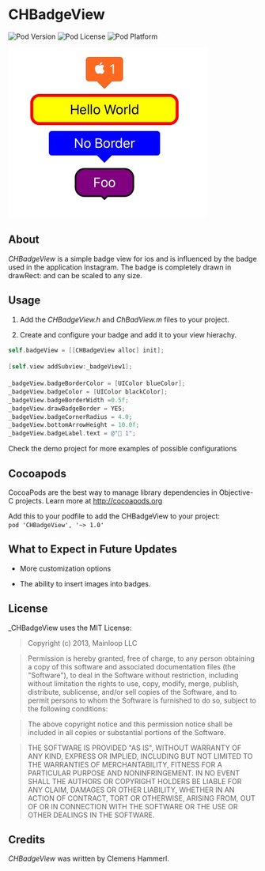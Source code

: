 CHBadgeView
=================

![Pod Version](https://img.shields.io/cocoapods/v/CHBadgeView.svg?style=flat)
![Pod License](https://img.shields.io/cocoapods/l/CHBadgeView.svg?style=flat)
![Pod Platform](https://img.shields.io/cocoapods/p/CHBadgeView.svg?style=flat)

![Alt text](/badge.jpeg "Screenshot")

About
---------
_CHBadgeView_ is a simple badge view for ios and is influenced by the badge used in the application Instagram. The badge is completely drawn in drawRect: and can be scaled to any size.


Usage
---------

1. Add the _CHBadgeView.h_ and _ChBadView.m_ files to your project.

3. Create and configure your badge and add it to your view hierachy.

```objective-c
self.badgeView = [[CHBadgeView alloc] init];

[self.view addSubview:_badgeView1];

_badgeView.badgeBorderColor = [UIColor blueColor];
_badgeView.badgeColor = [UIColor blackColor];
_badgeView.badgeBorderWidth =0.5f;
_badgeView.drawBadgeBorder = YES;
_badgeView.badgeCornerRadius = 4.0;
_badgeView.bottomArrowHeight = 10.0f;
_badgeView.badgeLabel.text = @" 1";
```

Check the demo project for more examples of possible configurations


Cocoapods
-------
CocoaPods are the best way to manage library dependencies in Objective-C projects.
Learn more at http://cocoapods.org

Add this to your podfile to add the CHBadgeView to your project:<br /> `pod 'CHBadgeView', '~> 1.0'`


What to Expect in Future Updates
-----------

+ More customization options

+ The ability to insert images into badges.


License
--------
_CHBadgeView uses the MIT License:

>Copyright (c) 2013, Mainloop LLC

>Permission is hereby granted, free of charge, to any person obtaining a copy of this software and associated documentation files (the "Software"), to deal in the Software without restriction, including without limitation the rights to use, copy, modify, merge, publish, distribute, sublicense, and/or sell copies of the Software, and to permit persons to whom the Software is furnished to do so, subject to the following conditions:

>The above copyright notice and this permission notice shall be included in all copies or substantial portions of the Software.

>THE SOFTWARE IS PROVIDED "AS IS", WITHOUT WARRANTY OF ANY KIND, EXPRESS OR IMPLIED, INCLUDING BUT NOT LIMITED TO THE WARRANTIES OF MERCHANTABILITY, FITNESS FOR A PARTICULAR PURPOSE AND NONINFRINGEMENT. IN NO EVENT SHALL THE AUTHORS OR COPYRIGHT HOLDERS BE LIABLE FOR ANY CLAIM, DAMAGES OR OTHER LIABILITY, WHETHER IN AN ACTION OF CONTRACT, TORT OR OTHERWISE, ARISING FROM, OUT OF OR IN CONNECTION WITH THE SOFTWARE OR THE USE OR OTHER DEALINGS IN THE SOFTWARE.

Credits
---------

_CHBadgeView_ was written by Clemens Hammerl.